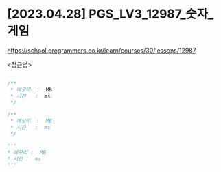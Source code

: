 #   [2023.04.28] PGS_LV3_12987_숫자_게임
https://school.programmers.co.kr/learn/courses/30/lessons/12987

<접근법>

```
```




```java
/**
 * 메모리  :  MB
 * 시간   :  ms
 */
```



```js
/**
 * 메모리  :  MB
 * 시간   :  ms
 */
```




```python
'''
* 메모리 :  MB
* 시간 :  ms
'''
```
